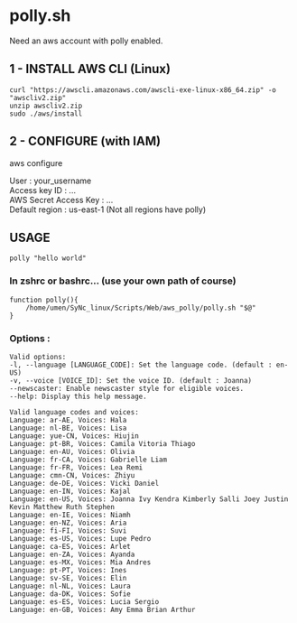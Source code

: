 # polly.sh

Need an aws account with polly enabled.

## 1 - INSTALL AWS CLI (Linux)
```
curl "https://awscli.amazonaws.com/awscli-exe-linux-x86_64.zip" -o "awscliv2.zip"
unzip awscliv2.zip
sudo ./aws/install
```

## 2 - CONFIGURE (with IAM)

aws configure

User : your_username  
Access key ID : ...  
AWS Secret Access Key : ...  
Default region : us-east-1 (Not all regions have polly)  

## USAGE

`polly "hello world"`

### In zshrc or bashrc... (use your own path of course)

```
function polly(){
	/home/umen/SyNc_linux/Scripts/Web/aws_polly/polly.sh "$@"
}
```

### Options :

    Valid options:
    -l, --language [LANGUAGE_CODE]: Set the language code. (default : en-US)
    -v, --voice [VOICE_ID]: Set the voice ID. (default : Joanna)
    --newscaster: Enable newscaster style for eligible voices.
    --help: Display this help message.
    
    Valid language codes and voices:
    Language: ar-AE, Voices: Hala
    Language: nl-BE, Voices: Lisa
    Language: yue-CN, Voices: Hiujin
    Language: pt-BR, Voices: Camila Vitoria Thiago
    Language: en-AU, Voices: Olivia
    Language: fr-CA, Voices: Gabrielle Liam
    Language: fr-FR, Voices: Lea Remi
    Language: cmn-CN, Voices: Zhiyu
    Language: de-DE, Voices: Vicki Daniel
    Language: en-IN, Voices: Kajal
    Language: en-US, Voices: Joanna Ivy Kendra Kimberly Salli Joey Justin Kevin Matthew Ruth Stephen
    Language: en-IE, Voices: Niamh
    Language: en-NZ, Voices: Aria
    Language: fi-FI, Voices: Suvi
    Language: es-US, Voices: Lupe Pedro
    Language: ca-ES, Voices: Arlet
    Language: en-ZA, Voices: Ayanda
    Language: es-MX, Voices: Mia Andres
    Language: pt-PT, Voices: Ines
    Language: sv-SE, Voices: Elin
    Language: nl-NL, Voices: Laura
    Language: da-DK, Voices: Sofie
    Language: es-ES, Voices: Lucia Sergio
    Language: en-GB, Voices: Amy Emma Brian Arthur
